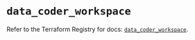 # `data_coder_workspace`

Refer to the Terraform Registry for docs: [`data_coder_workspace`](https://registry.terraform.io/providers/coder/coder/0.21.0/docs/data-sources/workspace).
